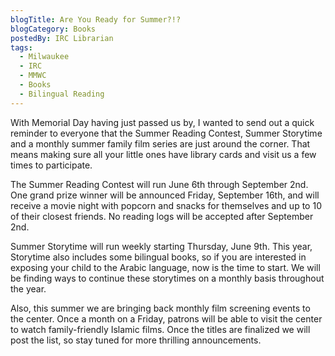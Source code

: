 ```yaml
---
blogTitle: Are You Ready for Summer?!?
blogCategory: Books
postedBy: IRC Librarian
tags:
  - Milwaukee
  - IRC
  - MMWC
  - Books
  - Bilingual Reading
---
```

With Memorial Day having just passed us by, I wanted to send out a quick 
reminder to everyone that the Summer Reading Contest, Summer Storytime 
and a monthly summer family film series are just around the corner. That 
means making sure all your little ones have library cards and visit us a 
few times to participate.
<!--more-->

The Summer Reading Contest will run June 6th through September 2nd. One 
grand prize winner will be announced Friday, September 16th, and will 
receive a movie night with popcorn and snacks for themselves and up to 
10 of their closest friends. No reading logs will be accepted after 
September 2nd.

Summer Storytime will run weekly starting Thursday, June 9th. This year, 
Storytime also includes some bilingual books, so if you are interested 
in exposing your child to the Arabic language, now is the time to start. 
We will be finding ways to continue these storytimes on a monthly basis 
throughout the year.


Also, this summer we are bringing back monthly film screening events to 
the center. Once a month on a Friday, patrons will be able to visit the 
center to watch family-friendly Islamic films. Once the titles are 
finalized we will post the list, so stay tuned for more thrilling 
announcements.